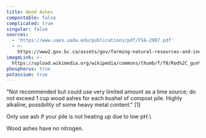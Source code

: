 ```yaml
---
title: Wood Ashes
compostable: false
complicated: true
singular: false
sources:
  - 'https://www.uaex.uada.edu/publications/pdf/FSA-2087.pdf'
  - >-
    https://www2.gov.bc.ca/assets/gov/farming-natural-resources-and-industry/agriculture-and-seafood/agricultural-land-and-environment/waste-management/manure-management/composting_guide.pdf
imageLink: >-
  https://upload.wikimedia.org/wikipedia/commons/thumb/f/f8/Rod%2C_gun%2C_and_palette_in_the_high_Rockies_-_being_a_record_of_an_artist%27s_impressions_in_the_land_of_the_red_gods_%281914%29_%2814576754850%29.jpg/512px-Rod%2C_gun%2C_and_palette_in_the_high_Rockies_-_being_a_record_of_an_artist%27s_impressions_in_the_land_of_the_red_gods_%281914%29_%2814576754850%29.jpg
phosphorus: true
potassium: true
---
```


"Not recommended but could use very limited amount as a lime source; do not exceed 1 cup wood ashes for each bushel of compost pile. Highly alkaline, possibility of some heavy metal content." \[1]

Only use ash if your pile is not heating up due to low pH.\\

Wood ashes have no nitrogen.
